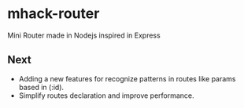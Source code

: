 # mhack-router
Mini Router made in Nodejs inspired in Express

## Next
- Adding a new features for recognize patterns in routes like params based in (:id).
- Simplify routes declaration and improve performance.
